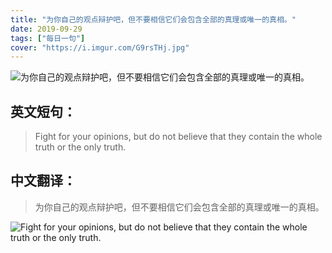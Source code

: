 ```yaml
---
title: "为你自己的观点辩护吧，但不要相信它们会包含全部的真理或唯一的真相。"
date: 2019-09-29
tags: ["每日一句"]
cover: "https://i.imgur.com/G9rsTHj.jpg"
---
```


![为你自己的观点辩护吧，但不要相信它们会包含全部的真理或唯一的真相。](https://i.imgur.com/E9auNxB.jpg)

## 英文短句：
> Fight for your opinions, but do not believe that they contain the whole truth or the only truth.

<!--more-->

## 中文翻译：
> 为你自己的观点辩护吧，但不要相信它们会包含全部的真理或唯一的真相。

![Fight for your opinions, but do not believe that they contain the whole truth or the only truth.](https://i.imgur.com/GUdLRKG.jpg)

